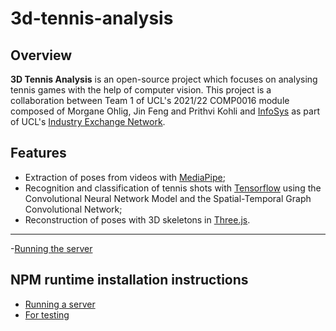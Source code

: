 # 3d-tennis-analysis

## Overview
**3D Tennis Analysis** is an open-source project which focuses on analysing tennis games with the help of computer vision. This project is a collaboration between Team 1 of UCL's 2021/22 COMP0016 module composed of Morgane Ohlig, Jin Feng and Prithvi Kohli and [InfoSys](https://www.infosys.com) as part of UCL's [Industry Exchange Network](https://www.ucl.ac.uk/computer-science/collaborate/ucl-industry-exchange-network-ucl-ixn).

## Features
- Extraction of poses from videos with [MediaPipe](https://mediapipe.dev);
- Recognition and classification of tennis shots with [Tensorflow](https://www.tensorflow.org) using the Convolutional Neural Network Model and the Spatial-Temporal Graph Convolutional Network;
- Reconstruction of poses with 3D skeletons in [Three.js](https://threejs.org).

---
-[Running the server](doc/cmdline_instructions.md)
## NPM runtime installation instructions
- [Running a server](https://threejs.org/docs/#manual/en/introduction/How-to-run-things-locally)
- [For testing](https://threejs.org/docs/index.html#manual/en/buildTools/Testing-with-NPM)